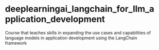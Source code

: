 # deeplearningai_langchain_for_llm_application_development
Course that teaches skills in expanding the use cases and capabilities of language models in application development using the LangChain framework
